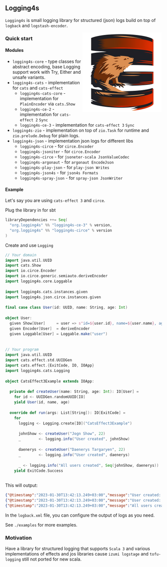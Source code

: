 ## Logging4s

`Logging4s` is small logging library for structured (json) logs build on top of `logback` and `logstash-encoder`.

<img align="right" width="256px" height="256px" src="logos/logging4s_logo.png"/>

### Quick start

#### Modules

* `logging4s-core` - type classes for abstract encoding, base Logging support work with Try, Either and unsafe variants.
* `logging4s-cats` - implementation for `cats` and `cats-effect`
    * `logging4s-cats-core` - implementation for `PlainEncoder` via `cats.Show`
    * `logging4s-ce-2` - implementation for `cats-effect 2` `Sync`
    * `logging4s-ce-3` - implementation for `cats-effect 3` `Sync`
* `logging4s-zio` - implementation on top of `zio.Task` for runtime and `zio.prelude.Debug` for plain logs.
* `logging4s-json` - implementation json logs for different libs
    * `logging4s-circe` - for `circe.Encoder`
    * `logging4s-jsoniter` - for `circe.Encoder`
    * `logging4s-circe` - for `jsoneter-scala JsonValueCodec`
    * `logging4s-argonaut` - for `argonaut EncodeJson`
    * `logging4s-play-json` - for `play-json Writes`
    * `logging4s-json4s` - for `json4s Formats`
    * `logging4s-spray-json` - for `spray-json JsonWriter`

#### Example

Let's say you are using `cats-effect 3` and `circe`.

Plug the library in for sbt
```scala
libraryDependencies ++= Seq(
  "org.logging4s" %% "logging4s-ce-3" % version,
  "org.logging4s" %% "logging4s-circe" % version
)
```

Create and use `Logging`

```scala
// Your domain
import java.util.UUID
import cats.Show
import io.circe.Encoder
import io.circe.generic.semiauto.deriveEncoder
import logging4s.core.Loggable

import logging4s.cats.instances.given
import logging4s.json.circe.instances.given

final case class User(id: UUID, name: String, age: Int)

object User:
  given Show[User]     = user => s"id=${user.id}, name=${user.name}, age=${user.age}"
  given Encoder[User]  = deriveEncoder
  given Loggable[User] = Loggable.make("user")


// Your program
import java.util.UUID
import cats.effect.std.UUIDGen
import cats.effect.{ExitCode, IO, IOApp}
import logging4s.cats.Logging

object CatsEffect3Example extends IOApp:

  private def createUser(name: String, age: Int): IO[User] =
    for id <- UUIDGen.randomUUID[IO]
    yield User(id, name, age)

  override def run(args: List[String]): IO[ExitCode] =
    for
      logging <- Logging.create[IO]("CatsEffect3Example")

      johnShow <- createUser("Jogn Show", 22)
      _        <- logging.info("User created", johnShow)
    
      daenerys <- createUser("Daenerys Targaryen", 22)
      _        <- logging.info("User created", daenerys)
    
      _ <- logging.info("All users created", Seq(johnShow, daenerys))
    yield ExitCode.Success
    
```

This will output:
```json
{"@timestamp":"2023-01-30T13:42:13.249+03:00","message":"User created: user -> (id=5db8c5e2-6275-437a-bca8-1ad8cd84fbd8, name=Jogn Show, age=22)","name":"CatsEffect3Example","level":"INFO","user":{"id":"5db8c5e2-6275-437a-bca8-1ad8cd84fbd8","name":"Jogn Show","age":22}}
{"@timestamp":"2023-01-30T13:42:13.249+03:00","message":"User created: user -> (id=c5e4bd53-abd8-4922-bcd2-5e40322e6b9b, name=Daenerys Targaryen, age=22)","name":"CatsEffect3Example","level":"INFO","user":{"id":"c5e4bd53-abd8-4922-bcd2-5e40322e6b9b","name":"Daenerys Targaryen","age":22}}
{"@timestamp":"2023-01-30T13:42:13.249+03:00","message":"All users created: users -> ([id=5db8c5e2-6275-437a-bca8-1ad8cd84fbd8, name=Jogn Show, age=22,id=c5e4bd53-abd8-4922-bcd2-5e40322e6b9b, name=Daenerys Targaryen, age=22])","name":"CatsEffect3Example","level":"INFO","users":[{"id":"5db8c5e2-6275-437a-bca8-1ad8cd84fbd8","name":"Jogn Show","age":22},{"id":"c5e4bd53-abd8-4922-bcd2-5e40322e6b9b","name":"Daenerys Targaryen","age":22}]}

```

In the `logback.xml` file, you can configure the output of logs as you need.

See `./examples` for more examples.

### Motivation

Have a library for structured logging that supports `Scala 3` and various implementations of effects and jos libraries
cause `izumi logstage` and `tofu-logging` still not ported for new scala.